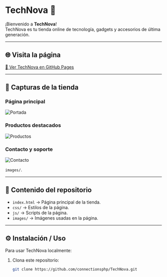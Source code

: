 # TechNova 🚀

¡Bienvenido a **TechNova**!  
TechNova es tu tienda online de tecnología, gadgets y accesorios de última generación.

---

## 🌐 Visita la página

[🔗 Ver TechNova en GitHub Pages](https://connectionsphp.github.io/TechNova/)

---

## 📸 Capturas de la tienda

### Página principal
![Portada](images/portada.png)

### Productos destacados
![Productos](images/productos.png)

### Contacto y soporte
![Contacto](images/contacto.png)

 `images/`.

---

## 📂 Contenido del repositorio

- `index.html` → Página principal de la tienda.  
- `css/` → Estilos de la página.  
- `js/` → Scripts de la página.  
- `images/` → Imágenes usadas en la página.

---

## ⚙️ Instalación / Uso

Para usar TechNova localmente:

1. Clona este repositorio:
   ```bash
   git clone https://github.com/connectionsphp/TechNova.git

